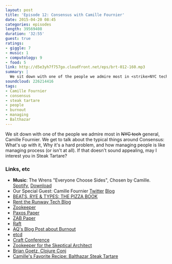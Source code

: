 ```yaml
---
layout: post
title: 'Episode 12: Consensus with Camille Fournier'
date: 2015-04-20 08:45
categories: episodes
length: 39569408
duration: '32:55'
guest: true
ratings:
- giggle: 7
- music: 1
- computology: 9
- food: 5
link: http://d5e3yh7f757go.cloudfront.net/eps/brt-012-160.mp3
summary: |
  We sit down with one of the people we admire most in <strike>NYC tech</strike> general, Camille Fournier. We get to talk about the typical things around Consensus: What's up with it, Why it's a hard problem, and how managing people is like managing process (or isn't at all). If that doesn't sound appealing, may I interest you in Steak Tartare?
soundcloud: 226214416
tags:
- Camille Fournier
- consensus
- steak tartare
- people
- burnout
- managing
- Balthazar
---
```

We sit down with one of the people we admire most in <strike>NYC tech</strike> general, Camille Fournier. We get to talk about the typical things around Consensus: What's up with it, Why it's a hard problem, and how managing people is like managing process (or isn't at all). If that doesn't sound appealing, may I interest you in Steak Tartare?

<!-- more -->

### Links, etc

* <strong>Music</strong>: The Wrens "Everyone Choose Sides", Chosen by Camille. [Spotify](https://open.spotify.com/track/0320GL1aqQgsi7uDYSMEQ0), [Download](http://wrens.com/files/mp3s/The%20Wrens%20-%20Everyone%20Choose%20Sides.mp3)
* Our Special Guest: Camille Fournier [Twitter](https://twitter.com/skamille) [Blog](http://whilefalse.blogspot.com/)
* [BEATS, RYE & TYPES: THE PIZZA BOOK](http://beatsryetypes.com/pizza)
* [Rent the Runway Tech Blog](http://dresscode.renttherunway.com/)
* [Zookeeper](https://zookeeper.apache.org/)
* [Paxos Paper](http://research.microsoft.com/en-us/um/people/lamport/pubs/lamport-paxos.pdf)
* [ZAB Paper](http://web.stanford.edu/class/cs347/reading/zab.pdf)
* [Raft](https://raftconsensus.github.io/)
* [AQ's Blog Post about Burnout](http://www.quirkey.com/blog/2015/04/14/kingston/)
* [etcd](https://github.com/coreos/etcd)
* [Craft Conference](http://craft-conf.com/2015)
* [Zookeeper for the Skeptical Architect](https://www.youtube.com/watch?v=j4uwKP7WJFk)
* [Brian Goetz, Clojure Conj](https://www.youtube.com/watch?v=2y5Pv4yN0b0)
* [Camille's Favorite Recipe: Balthazar Steak Tartare](http://www.seriouseats.com/recipes/2008/11/balthazars-steak-tartare-recipe.html)
